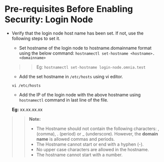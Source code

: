 # Pre-requisites Before Enabling Security: Login Node

* Verify that the login node host name has been set. If not, use the following steps to set it.
	* Set hostname of the login node to hostname.domainname format using the below command:
	`hostnamectl set-hostname <hostname>.<domainname>`
	>>Eg: `hostnamectl set-hostname login-node.omnia.test`
	* Add the set hostname in `/etc/hosts` using vi editor.

	`vi /etc/hosts`

    * Add the IP of the login node with the above hostname using `hostnamectl` command in last line of the file.
  
	__Eg:__  xx.xx.xx.xx <hostname>
	
>> __Note:__ 
>>	* The Hostname should not contain the following characters: , (comma), \. (period) or _ (underscore). However, the **domain name** is allowed commas and periods. 
>>	* The Hostname cannot start or end with a hyphen (-).
>>	* No upper case characters are allowed in the hostname.
>>	* The hostname cannot start with a number.
